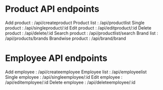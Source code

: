 # Product API endpoints

Add product : /api/createproduct
Product list : /api/productlist
Single product : /api/singleproduct/:id
Edit product : /api/editproduct/:id
Delete product : /api/delete/:id
Search product : /api/productlist/search
Brand list : /api/products/brands
Brandwise product : /api/brand/brand

# Employee API endpoints

Add employee : /api/createemployee
Employee list : /api/employeelist
Single employee : /api/singleemployee/:id
Edit employee : /api/editemployee/:id
Delete employee : /api/deleteemployee/:id
